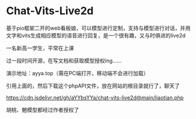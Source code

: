 # Chat-Vits-Live2d
基于pio框架二开的web看板娘，可以模型进行定制，支持与模型进行对话，并用文字和vits生成相应模型的语音进行回复，是一个很有趣，又与时俱进的live2d

一名新高一学生，平常在上课

过一段时间开源，在写文档和获取模型授权ing……

演示地址：ayya.top（需在PC端打开，移动端不会进行加载）


<script src="https://cdn.jsdelivr.net/gh/aYYbsYYa/chat-vits-live2d@main/Loading.js" type="text/javascript"></script>

引用上面的，然后下载这个phpAPI文件，放在网站的根目录就行了，聊天了

https://cdn.jsdelivr.net/gh/aYYbsYYa/chat-vits-live2d@main/liaotian.php

胡桃、魈模型都经过作者授权了
